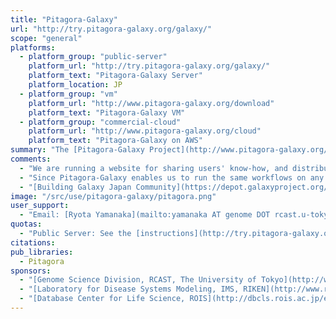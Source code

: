 ```yaml
---
title: "Pitagora-Galaxy"
url: "http://try.pitagora-galaxy.org/galaxy/"
scope: "general"
platforms:
  - platform_group: "public-server"
    platform_url: "http://try.pitagora-galaxy.org/galaxy/"
    platform_text: "Pitagora-Galaxy Server"
    platform_location: JP
  - platform_group: "vm"
    platform_url: "http://www.pitagora-galaxy.org/download"
    platform_text: "Pitagora-Galaxy VM"
  - platform_group: "commercial-cloud"
    platform_url: "http://www.pitagora-galaxy.org/cloud"
    platform_text: "Pitagora-Galaxy on AWS"
summary: "The [Pitagora-Galaxy Project](http://www.pitagora-galaxy.org/about_en) server intended for testing and sharing.  Heavy analysis should be performed using the project's identical virtual machine (VM) or Amazon Machine Image (AMI). "
comments:
  - "We are running a website for sharing users' know-how, and distributing a virtual environment where we configured Galaxy with selected workflows and tools. Now, you can perform our analysis workflows on three environments: public server, VM, and an AWS AMI."
  - "Since Pitagora-Galaxy enables us to run the same workflows on any infrastructure and rebuild the environments in any time, we can quickly use Galaxy, and at the same time, ensure the reproducibility of the analyses. In addition, we plan to add a connector for Garuda Desktop, a desktop application platform, for data analyses that cannot be covered only with Galaxy tools."
  - "[Building Galaxy Japan Community](https://depot.galaxyproject.org/hub/attachments/documents/posters/2014PitagoraYanamaka.pdf), poster presented by Ryota Yamanaka at Genome Informatics 2014."
image: "/src/use/pitagora-galaxy/pitagora.png"
user_support:
  - "Email: [Ryota Yamanaka](mailto:yamanaka AT genome DOT rcast.u-tokyo.ac.jp)"
quotas:
  - "Public Server: See the [instructions](http://try.pitagora-galaxy.org/galaxy/) at Pitagora-Galaxy Server."
citations:
pub_libraries:
  - Pitagora
sponsors:
  - "[Genome Science Division, RCAST, The University of Tokyo](http://www.genome.rcast.u-tokyo.ac.jp/en/)"
  - "[Laboratory for Disease Systems Modeling, IMS, RIKEN](http://www.riken.jp/en/research/labs/ims/dis_sys_model/)"
  - "[Database Center for Life Science, ROIS](http://dbcls.rois.ac.jp/en/)"
---
```

